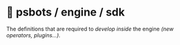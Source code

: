 # 🤖 psbots / engine / sdk

The definitions that are required to *develop inside* the engine *(new operators, plugins...)*.
